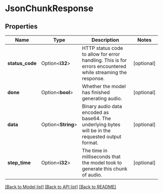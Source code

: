 # JsonChunkResponse

## Properties

Name | Type | Description | Notes
------------ | ------------- | ------------- | -------------
**status_code** | Option<**i32**> | HTTP status code to allow for error handling. This is for errors encountered while streaming the response. | [optional]
**done** | Option<**bool**> | Whether the model has finished generating audio. | [optional]
**data** | Option<**String**> | Binary audio data encoded as base64. The underlying bytes will be in the requested output format. | [optional]
**step_time** | Option<**i32**> | The time in milliseconds that the model took to generate this chunk of audio. | [optional]

[[Back to Model list]](../README.md#documentation-for-models) [[Back to API list]](../README.md#documentation-for-api-endpoints) [[Back to README]](../README.md)


